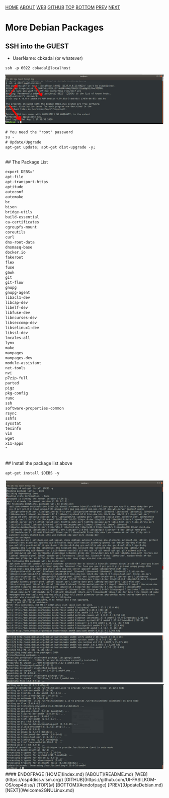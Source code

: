 ---
---

[HOME](index.md)
[ABOUT](README.md)
[WEB](https://osp4diss.vlsm.org/)
[GITHUB](https://github.com/UI-FASILKOM-OS/osp4diss/)
[TOP](#)
[BOTTOM](#endofpage)
[PREV](UpdateDebian.md)
[NEXT](Welcome2GNULinux.md)

# More Debian Packages

## SSH into the GUEST

* UserName: cbkadal (or whatever)

```
ssh -p 6022 cbkadal@localhost
```

<img src="pictures/H-OSP-08.jpg"  width="960">

```
# You need the "root" password
su -
# Update/Upgrade
apt-get update; apt-get dist-upgrade -y;
```
<br>
## The Package List

```
export DEBS="
apt-file
apt-transport-https
aptitude
autoconf
automake 
bc
bison
bridge-utils
build-essential
ca-certificates
cgroupfs-mount
coreutils
curl
dns-root-data
dnsmasq-base
docker.io
fakeroot
flex
fuse 
gawk
git
git-flow
gnupg
gnupg-agent
libacl1-dev
libcap-dev
libelf-dev
libfuse-dev
libncurses-dev
libseccomp-dev
libselinux1-dev
libssl-dev
locales-all
lynx
make
manpages
manpages-dev
module-assistant
net-tools
nvi
p7zip-full
parted
pigz
pkg-config
runc
ssh
software-properties-common
rsync
sshfs
sysstat
texinfo
vim
wget
x11-apps
"

```
<br>
## Install the package list above

```
apt-get install $DEBS -y

```

<img src="pictures/H-OSP-12.jpg"  width="960">

<br>
#### ENDOFPAGE
[HOME](index.md)
[ABOUT](README.md)
[WEB](https://osp4diss.vlsm.org/)
[GITHUB](https://github.com/UI-FASILKOM-OS/osp4diss/)
[TOP](#)
[BOTTOM](#endofpage)
[PREV](UpdateDebian.md)
[NEXT](Welcome2GNULinux.md)
<br>

